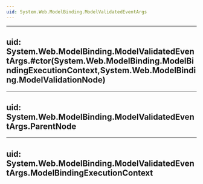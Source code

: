 ```yaml
---
uid: System.Web.ModelBinding.ModelValidatedEventArgs
---
```


---
uid: System.Web.ModelBinding.ModelValidatedEventArgs.#ctor(System.Web.ModelBinding.ModelBindingExecutionContext,System.Web.ModelBinding.ModelValidationNode)
---

---
uid: System.Web.ModelBinding.ModelValidatedEventArgs.ParentNode
---

---
uid: System.Web.ModelBinding.ModelValidatedEventArgs.ModelBindingExecutionContext
---
